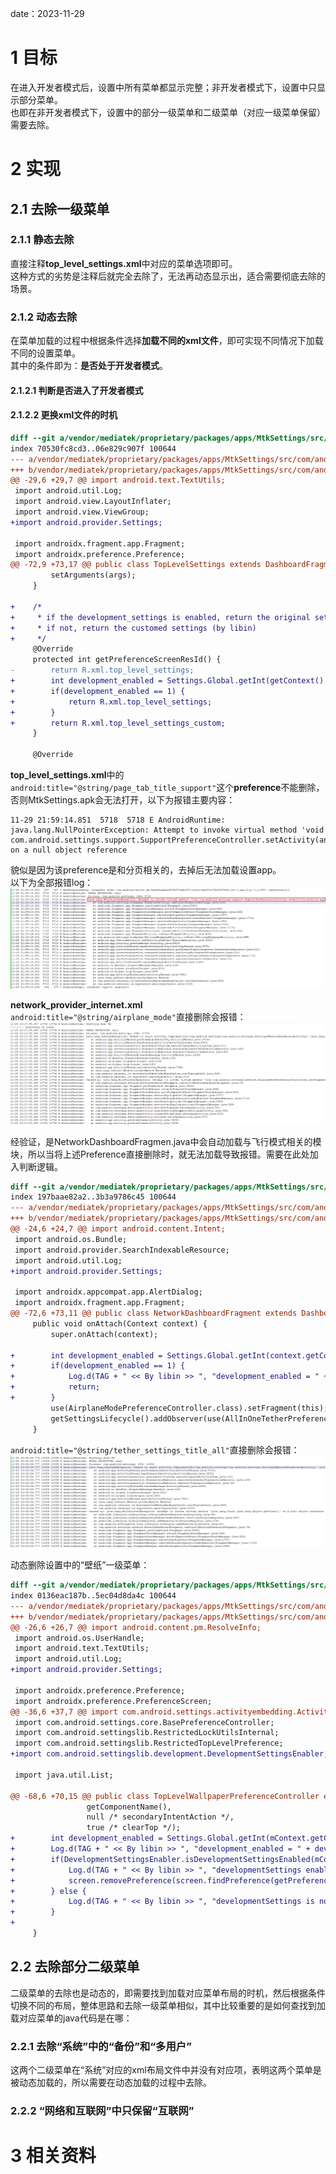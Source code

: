 date：2023-11-29

# 1 目标
在进入开发者模式后，设置中所有菜单都显示完整；非开发者模式下，设置中只显示部分菜单。  
也即在非开发者模式下，设置中的部分一级菜单和二级菜单（对应一级菜单保留）需要去除。

# 2 实现
## 2.1 去除一级菜单
### 2.1.1 静态去除
直接注释**top_level_settings.xml**中对应的菜单选项即可。  
这种方式的劣势是注释后就完全去除了，无法再动态显示出，适合需要彻底去除的场景。
### 2.1.2 动态去除
在菜单加载的过程中根据条件选择**加载不同的xml文件**，即可实现不同情况下加载不同的设置菜单。  
其中的条件即为：**是否处于开发者模式**。  
#### 2.1.2.1 判断是否进入了开发者模式


#### 2.1.2.2 更换xml文件的时机



```diff
diff --git a/vendor/mediatek/proprietary/packages/apps/MtkSettings/src/com/android/settings/homepage/TopLevelSettings.java b/vendor/mediatek/proprietary/packages/apps/MtkSettings/src/com/android/settings/homepage/TopLevelSettings.java
index 70530fc8cd3..06e829c907f 100644
--- a/vendor/mediatek/proprietary/packages/apps/MtkSettings/src/com/android/settings/homepage/TopLevelSettings.java
+++ b/vendor/mediatek/proprietary/packages/apps/MtkSettings/src/com/android/settings/homepage/TopLevelSettings.java
@@ -29,6 +29,7 @@ import android.text.TextUtils;
 import android.util.Log;
 import android.view.LayoutInflater;
 import android.view.ViewGroup;
+import android.provider.Settings;

 import androidx.fragment.app.Fragment;
 import androidx.preference.Preference;
@@ -72,9 +73,17 @@ public class TopLevelSettings extends DashboardFragment implements SplitLayoutLi
         setArguments(args);
     }

+    /*
+     * if the development_settings is enabled, return the original settings
+     * if not, return the customed settings (by libin)
+     */
     @Override
     protected int getPreferenceScreenResId() {
-        return R.xml.top_level_settings;
+        int development_enabled = Settings.Global.getInt(getContext().getContentResolver(), "development_settings_enabled", 1);
+        if(development_enabled == 1) {
+            return R.xml.top_level_settings;
+        }
+        return R.xml.top_level_settings_custom;
     }

     @Override
```

**top_level_settings.xml**中的`android:title="@string/page_tab_title_support"`这个**preference**不能删除，否则MtkSettings.apk会无法打开，以下为报错主要内容：
```log
11-29 21:59:14.851  5718  5718 E AndroidRuntime: java.lang.NullPointerException: Attempt to invoke virtual method 'void com.android.settings.support.SupportPreferenceController.setActivity(android.app.Activity)' on a null object reference
```
貌似是因为该preference是和分页相关的，去掉后无法加载设置app。  
以下为全部报错log：
![](img/Pasted%20image%2020231129142303.png)

**network_provider_internet.xml**  
`android:title="@string/airplane_mode"`直接删除会报错：
![](img/Pasted%20image%2020231129153549.png)

经验证，是NetworkDashboardFragmen.java中会自动加载与飞行模式相关的模块，所以当将上述Preference直接删除时，就无法加载导致报错。需要在此处加入判断逻辑。
```diff
diff --git a/vendor/mediatek/proprietary/packages/apps/MtkSettings/src/com/android/settings/network/NetworkDashboardFragment.java b/vendor/mediatek/proprietary/packages/apps/MtkSettings/src/com/android/settings/network/NetworkDashboardFragment.java
index 197baae82a2..3b3a9786c45 100644
--- a/vendor/mediatek/proprietary/packages/apps/MtkSettings/src/com/android/settings/network/NetworkDashboardFragment.java
+++ b/vendor/mediatek/proprietary/packages/apps/MtkSettings/src/com/android/settings/network/NetworkDashboardFragment.java
@@ -24,6 +24,7 @@ import android.content.Intent;
 import android.os.Bundle;
 import android.provider.SearchIndexableResource;
 import android.util.Log;
+import android.provider.Settings;

 import androidx.appcompat.app.AlertDialog;
 import androidx.fragment.app.Fragment;
@@ -72,6 +73,11 @@ public class NetworkDashboardFragment extends DashboardFragment implements
     public void onAttach(Context context) {
         super.onAttach(context);

+        int development_enabled = Settings.Global.getInt(context.getContentResolver(), "development_settings_enabled", 1);
+        if(development_enabled == 1) {
+            Log.d(TAG + " << By libin >> ", "development_enabled = " + development_enabled);
+            return;
+        }
         use(AirplaneModePreferenceController.class).setFragment(this);
         getSettingsLifecycle().addObserver(use(AllInOneTetherPreferenceController.class));
     }
```

`android:title="@string/tether_settings_title_all"`直接删除会报错：
![](img/Pasted%20image%2020231129153240.png)

动态删除设置中的“壁纸”一级菜单：
```diff
diff --git a/vendor/mediatek/proprietary/packages/apps/MtkSettings/src/com/android/settings/display/TopLevelWallpaperPreferenceController.java b/vendor/mediatek/proprietary/packages/apps/MtkSettings/src/com/android/settings/display/TopLevelWallpaperPreferenceController.java
index 0136eac187b..5ec04d8da4c 100644
--- a/vendor/mediatek/proprietary/packages/apps/MtkSettings/src/com/android/settings/display/TopLevelWallpaperPreferenceController.java
+++ b/vendor/mediatek/proprietary/packages/apps/MtkSettings/src/com/android/settings/display/TopLevelWallpaperPreferenceController.java
@@ -26,6 +26,7 @@ import android.content.pm.ResolveInfo;
 import android.os.UserHandle;
 import android.text.TextUtils;
 import android.util.Log;
+import android.provider.Settings;

 import androidx.preference.Preference;
 import androidx.preference.PreferenceScreen;
@@ -36,6 +37,7 @@ import com.android.settings.activityembedding.ActivityEmbeddingUtils;
 import com.android.settings.core.BasePreferenceController;
 import com.android.settingslib.RestrictedLockUtilsInternal;
 import com.android.settingslib.RestrictedTopLevelPreference;
+import com.android.settingslib.development.DevelopmentSettingsEnabler;

 import java.util.List;

@@ -68,6 +70,15 @@ public class TopLevelWallpaperPreferenceController extends BasePreferenceControl
                 getComponentName(),
                 null /* secondaryIntentAction */,
                 true /* clearTop */);
+        int development_enabled = Settings.Global.getInt(mContext.getContentResolver(), "development_settings_enabled", 1);
+        Log.d(TAG + " << By libin >> ", "development_enabled = " + development_enabled);
+        if(DevelopmentSettingsEnabler.isDevelopmentSettingsEnabled(mContext)){
+            Log.d(TAG + " << By libin >> ", "developmentSettings enabled!!!!!!!!!");
+            screen.removePreference(screen.findPreference(getPreferenceKey()));
+        } else {
+            Log.d(TAG + " << By libin >> ", "developmentSettings is not enabled *********** ");
+        }
+
     }
```

## 2.2 去除部分二级菜单
二级菜单的去除也是动态的，即需要找到加载对应菜单布局的时机，然后根据条件切换不同的布局，整体思路和去除一级菜单相似，其中比较重要的是如何查找到加载对应菜单的java代码是在哪：
### 2.2.1 去除“系统”中的“备份”和“多用户”
这两个二级菜单在“系统”对应的xml布局文件中并没有对应项，表明这两个菜单是被动态加载的，所以需要在动态加载的过程中去除。

### 2.2.2 “网络和互联网”中只保留“互联网”


# 3 相关资料
[]()
